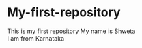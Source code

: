 # My-first-repository
This is my first repository
My name is Shweta 
</br>
I am from Karnataka
</br>
